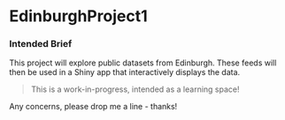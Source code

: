 # EdinburghProject1

### Intended Brief
This project will explore public datasets from Edinburgh. These feeds will then be used in a Shiny app that interactively displays the data.

> This is a work-in-progress, intended as a learning space!

Any concerns, please drop me a line - thanks!
